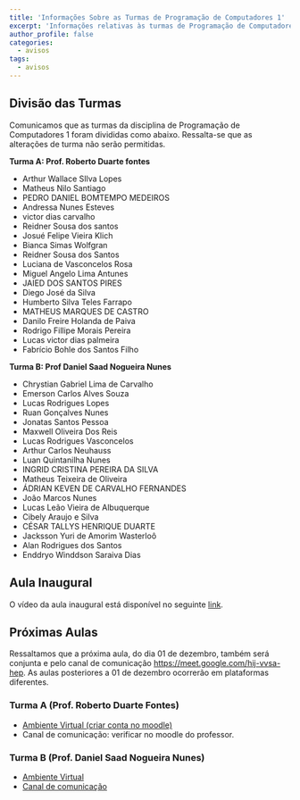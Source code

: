```yaml
---
title: 'Informações Sobre as Turmas de Programação de Computadores 1'
excerpt: 'Informações relativas às turmas de Programação de Computadores 1 no âmbito da divisão de turmas e dos ambientes utilizados pelos professores.'
author_profile: false
categories:
  - avisos
tags:
  - avisos
---
```


## Divisão das Turmas
Comunicamos que as turmas da disciplina de Programação de Computadores 1 foram divididas como abaixo. Ressalta-se que as alterações de turma não serão permitidas.

**Turma A: Prof. Roberto Duarte fontes**

- Arthur Wallace SIlva Lopes
- Matheus Nilo Santiago
- PEDRO DANIEL BOMTEMPO MEDEIROS
- Andressa Nunes Esteves
- victor dias carvalho
- Reidner Sousa dos santos
- Josué Felipe Vieira Klich
- Bianca Simas Wolfgran
- Reidner Sousa dos  Santos
- Luciana de Vasconcelos Rosa
- Miguel Angelo Lima Antunes
- JAIED DOS SANTOS PIRES
- Diego José da Silva
- Humberto Silva Teles Farrapo
- MATHEUS MARQUES DE CASTRO
- Danilo Freire Holanda de Paiva
- Rodrigo Fillipe Morais Pereira
- Lucas victor dias palmeira
- Fabrício Bohle dos Santos Filho

**Turma B: Prof Daniel Saad Nogueira Nunes**
 
- Chrystian Gabriel Lima de Carvalho
- Emerson Carlos Alves Souza
- Lucas Rodrigues Lopes
- Ruan Gonçalves Nunes
- Jonatas Santos Pessoa
- Maxwell Oliveira Dos Reis
- Lucas Rodrigues Vasconcelos
- Arthur Carlos Neuhauss
- Luan Quintanilha Nunes
- INGRID CRISTINA PEREIRA DA SILVA
- Matheus Teixeira de Oliveira
- ÁDRIAN KEVEN DE CARVALHO FERNANDES
- João Marcos Nunes
- Lucas Leão Vieira de Albuquerque
- Cibely Araujo e Silva
- CÉSAR TALLYS HENRIQUE DUARTE
- Jacksson Yuri de Amorim Wasterloô
- Alan Rodrigues dos Santos
- Enddryo Winddson Saraiva Dias


## Aula Inaugural
O vídeo da aula inaugural está disponível no seguinte [link](https://drive.google.com/file/d/1pYFi0clkDyOWRStSd3oIbjILkVhYaltt/view?usp=sharing).


## Próximas Aulas

Ressaltamos que a próxima aula, do dia 01 de dezembro, também será conjunta e pelo canal de comunicação https://meet.google.com/hij-vvsa-hep. As aulas posteriores a 01 de dezembro ocorrerão em plataformas diferentes.

### Turma A (Prof. Roberto Duarte Fontes)

- [Ambiente Virtual (criar conta no moodle)](http://fontes.pro.br)
- Canal de comunicação: verificar no moodle do professor.

### Turma B (Prof. Daniel Saad Nogueira Nunes)

- [Ambiente Virtual](https://classroom.google.com/c/MjMyNTc1NTY5OTQ1?cjc=pxn2lxm)
- [Canal de comunicação](meet.google.com/hij-vvsa-hep)